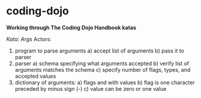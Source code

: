 # coding-dojo

**Working through The Coding Dojo Handbook katas**

_Kata: Args_
Actors:

1. program to parse arguments
        a) accept list of arguments
        b) pass it to parser
2. parser
        a) schema specifying what arguments accepted
        b) verify list of arguments matches the schema
        c) specify number of flags, types, and accepted values
2. dictionary of arguments:
        a) flags and with values
        b) flag is one character preceded by minus sign (-)
        c) value can be zero or one value
